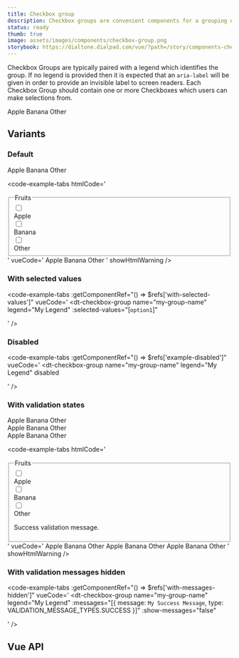 ```yaml
---
title: Checkbox group
description: Checkbox groups are convenient components for a grouping of related Checkboxes.
status: ready
thumb: true
image: assets/images/components/checkbox-group.png
storybook: https://dialtone.dialpad.com/vue/?path=/story/components-checkbox-group--default
---
```


Checkbox Groups are typically paired with a legend which identifies the group. If no legend is provided then it is expected that an `aria-label` will be given in order to provide an invisible label to screen readers. Each Checkbox Group should contain one or more Checkboxes which users can make selections from.

<code-well-header>
  <dt-checkbox-group
    name="fruits-checkbox-group"
    class="d-input-group__fieldset"
    legend="Fruits"
    :selectedValues="[]"
  >
    <dt-checkbox value="apple"><span>Apple</span></dt-checkbox>
    <dt-checkbox value="banana"><span>Banana</span></dt-checkbox>
    <dt-checkbox value="other"><span>Other</span></dt-checkbox>
  </dt-checkbox-group>
</code-well-header>

## Variants

### Default

<code-well-header>
  <dt-checkbox-group
    name="fruits-checkbox-group"
    class="d-input-group__fieldset"
    legend="Fruits"
    :selectedValues="[]"
  >
    <dt-checkbox value="apple"><span>Apple</span></dt-checkbox>
    <dt-checkbox value="banana"><span>Banana</span></dt-checkbox>
    <dt-checkbox value="other"><span>Other</span></dt-checkbox>
  </dt-checkbox-group>
</code-well-header>

<code-example-tabs
htmlCode='
<fieldset
  class="d-input-group__fieldset"
  legend="Fruits"
  name="fruits-checkbox-group"
>
  <legend class="d-label">
    Fruits
  </legend>
  <div>
    <label>
      <div class="d-checkbox-group">
        <div class="d-checkbox__input">
          <input
            type="checkbox"
            name="fruits-checkbox-group"
            class="d-checkbox"
            value="apple"
          >
        </div>
        <div class="d-checkbox__copy d-checkbox__label">
          <div class="">
            <span>Apple</span>
          </div>
        </div>
      </div>
    </label>
  </div>
  <div>
    <label>
      <div class="d-checkbox-group">
        <div class="d-checkbox__input">
          <input
            type="checkbox"
            name="fruits-checkbox-group"
            class="d-checkbox"
            value="banana"
          >
        </div>
        <div class="d-checkbox__copy d-checkbox__label">
          <div class="">
            <span>Banana</span>
          </div>
        </div>
      </div>
    </label>
  </div>
  <div>
    <label>
      <div class="d-checkbox-group">
        <div class="d-checkbox__input">
          <input
            type="checkbox"
            name="fruits-checkbox-group"
            class="d-checkbox"
            value="other"
          >
        </div>
        <div class="d-checkbox__copy d-checkbox__label">
          <div class="">
            <span>Other</span>
          </div>
        </div>
      </div>
    </label>
  </div>
</fieldset>
'
vueCode='
<dt-checkbox-group
  name="fruits-checkbox-group"
  class="d-input-group__fieldset"
  legend="Fruits"
>
  <dt-checkbox value="apple"><span>Apple</span></dt-checkbox>
  <dt-checkbox value="banana"><span>Banana</span></dt-checkbox>
  <dt-checkbox value="other"><span>Other</span></dt-checkbox>
</dt-checkbox-group>
'
showHtmlWarning />

### With selected values

<code-well-header>
  <dt-checkbox-group
    name="my-group-name"
    legend="My Legend"
    :selected-values="['option1']"
    ref="with-selected-values"
  >
    <dt-checkbox
      value="option1"
      label="Option 1"
    />
    <dt-checkbox
      value="option2"
      label="Option 2"
    />
  </dt-checkbox-group>
</code-well-header>

<code-example-tabs
:getComponentRef="() => $refs['with-selected-values']"
vueCode='
<dt-checkbox-group
  name="my-group-name"
  legend="My Legend"
  :selected-values="[`option1`]"
>
  <dt-checkbox
    value="option1"
    label="Option 1"
  />
  <dt-checkbox
    value="option2"
    label="Option 2"
  />
</dt-checkbox-group>
'
/>

### Disabled

<code-well-header>
  <dt-checkbox-group
    name="my-group-name"
    legend="My Legend"
    disabled
    ref="example-disabled"
  >
    <dt-checkbox
      value="option1"
      label="Option 1"
    />
    <dt-checkbox
      value="option2"
      label="Option 2"
    />
  </dt-checkbox-group>
</code-well-header>

<code-example-tabs
:getComponentRef="() => $refs['example-disabled']"
vueCode='
<dt-checkbox-group
  name="my-group-name"
  legend="My Legend"
  disabled
>
  <dt-checkbox
    value="option1"
    label="Option 1"
  />
  <dt-checkbox
    value="option2"
    label="Option 2"
  />
</dt-checkbox-group>
'
/>

### With validation states

<code-well-header>
  <div class="d-stack16">
    <div>
      <dt-checkbox-group
        name="checkbox-group-with-success-message"
        legend="Fruits"
        class="d-input-group__fieldset"
        :messages='[{"message":"Success validation message","type":"success"}]'
      >
        <dt-checkbox value="apple"><span>Apple</span></dt-checkbox>
        <dt-checkbox value="banana"><span>Banana</span></dt-checkbox>
        <dt-checkbox value="other"><span>Other</span></dt-checkbox>
      </dt-checkbox-group>
    </div>
    <div>
      <dt-checkbox-group
        name="checkbox-group-with-warning-message"
        legend="Fruits"
        class="d-input-group__fieldset"
        :messages='[{"message":"Warning validation message","type":"warning"}]'
      >
        <dt-checkbox value="apple"><span>Apple</span></dt-checkbox>
        <dt-checkbox value="banana"><span>Banana</span></dt-checkbox>
        <dt-checkbox value="other"><span>Other</span></dt-checkbox>
      </dt-checkbox-group>
    </div>
    <div>
      <dt-checkbox-group
      name="checkbox-group-with-error-message"
      legend="Fruits"
      class="d-input-group__fieldset"
      :messages='[{"message":"Error validation message","type":"error"}]'
      >
        <dt-checkbox value="apple"><span>Apple</span></dt-checkbox>
        <dt-checkbox value="banana"><span>Banana</span></dt-checkbox>
        <dt-checkbox value="other"><span>Other</span></dt-checkbox>
      </dt-checkbox-group>
    </div>
  </div>
</code-well-header>

<code-example-tabs
htmlCode='
<fieldset
  class="d-input-group__fieldset"
  legend="Fruits"
  name="fruits-checkbox-group"
>
  <legend class="d-label">
    Fruits
  </legend>
  <div>
    <label>
      <div class="d-checkbox-group">
        <div class="d-checkbox__input">
          <input
            type="checkbox"
            name="fruits-checkbox-group"
            class="d-checkbox"
            value="apple"
          >
        </div>
        <div class="d-checkbox__copy d-checkbox__label">
          <div class="">
            <span>Apple</span>
          </div>
        </div>
      </div>
    </label>
  </div>
  <div>
    <label>
      <div class="d-checkbox-group">
        <div class="d-checkbox__input">
          <input
            type="checkbox"
            name="fruits-checkbox-group"
            class="d-checkbox"
            value="banana"
          >
        </div>
        <div class="d-checkbox__copy d-checkbox__label">
          <div class="">
            <span>Banana</span>
          </div>
        </div>
      </div>
    </label>
  </div>
  <div>
    <label>
      <div class="d-checkbox-group">
        <div class="d-checkbox__input">
          <input
            type="checkbox"
            name="fruits-checkbox-group"
            class="d-checkbox"
            value="other"
          >
        </div>
        <div class="d-checkbox__copy d-checkbox__label">
          <div class="">
            <span>Other</span>
          </div>
        </div>
      </div>
    </label>
  </div>
  <div class="base-input__messages d-validation-message__container">
    <div role="status" aria-live="polite" class="base-input__message d-validation-message base-input__message--success d-validation-message--success">
      <p>Success validation message.</p>
    </div>
  </div>
</fieldset>
'
vueCode='
<dt-checkbox-group
  name="fruits-checkbox-group"
  class="d-input-group__fieldset"
  legend="Fruits"
  validation-state="success"
  :messages="[{ message: `Success validation message.`, type: `success` }]"
>
  <dt-checkbox value="apple"><span>Apple</span></dt-checkbox>
  <dt-checkbox value="banana"><span>Banana</span></dt-checkbox>
  <dt-checkbox value="other"><span>Other</span></dt-checkbox>
</dt-checkbox-group>
<dt-checkbox-group
  name="fruits-checkbox-group"
  class="d-input-group__fieldset"
  legend="Fruits"
  validation-state="warning"
  :messages="[{ message: `Warning validation message.`, type: `warning` }]"
>
  <dt-checkbox value="apple"><span>Apple</span></dt-checkbox>
  <dt-checkbox value="banana"><span>Banana</span></dt-checkbox>
  <dt-checkbox value="other"><span>Other</span></dt-checkbox>
</dt-checkbox-group>
<dt-checkbox-group
  name="fruits-checkbox-group"
  class="d-input-group__fieldset"
  legend="Fruits"
  validation-state="error"
  :messages="[{ message: `Error validation message.`, type: `error` }]"
>
  <dt-checkbox value="apple"><span>Apple</span></dt-checkbox>
  <dt-checkbox value="banana"><span>Banana</span></dt-checkbox>
  <dt-checkbox value="other"><span>Other</span></dt-checkbox>
</dt-checkbox-group>
'
showHtmlWarning />

### With validation messages hidden

<code-well-header>
  <dt-checkbox-group
    name="my-group-name"
    legend="My Legend"
    :messages="[{ message: 'My Success Message', type: `success` }]"
    :show-messages="false"
    ref="with-messages-hidden"
  >
    <dt-checkbox
      value="option1"
      label="Option 1"
    />
    <dt-checkbox
      value="option2"
      label="Option 2"
    />
  </dt-checkbox-group>
</code-well-header>

<code-example-tabs
:getComponentRef="() => $refs['with-messages-hidden']"
vueCode='
<dt-checkbox-group
  name="my-group-name"
  legend="My Legend"
  :messages="[{ message: `My Success Message`, type: VALIDATION_MESSAGE_TYPES.SUCCESS }]"
  :show-messages="false"
>
  <dt-checkbox
    value="option1"
    label="Option 1"
  />
  <dt-checkbox
    value="option2"
    label="Option 2"
  />
</dt-checkbox-group>
'
/>

## Vue API

<component-vue-api component-name="checkboxgroup" />
